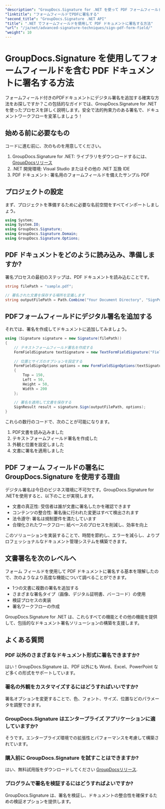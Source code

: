 ```yaml
---
"description": "GroupDocs.Signature for .NET を使って PDF フォームフィールドへの署名をマスターしましょう。このステップバイステップのチュートリアルで、安全で法的拘束力のあるデジタル署名を作成しましょう。"
"linktitle": "フォームフィールドでPDFに署名する"
"second_title": "GroupDocs.Signature .NET API"
"title": ".NET でフォームフィールドを使用して PDF ドキュメントに署名する方法"
"url": "/ja/net/advanced-signature-techniques/sign-pdf-form-field/"
"weight": 10
---
```


# GroupDocs.Signature を使用してフォームフィールドを含む PDF ドキュメントに署名する方法

フォームフィールド付きのPDFドキュメントにデジタル署名を追加する確実な方法をお探しですか？この包括的なガイドでは、GroupDocs.Signature for .NETを使ったプロセスを詳しく説明します。安全で法的拘束力のある署名で、ドキュメントワークフローを変革しましょう！

## 始める前に必要なもの

コードに進む前に、次のものを用意してください。

1. GroupDocs.Signature for .NET: ライブラリをダウンロードするには、 [GroupDocsリリース](https://releases.groupdocs.com/signature/net/)
2. .NET 開発環境: Visual Studio またはその他の .NET 互換 IDE
3. PDF ドキュメント: 署名用のフォームフィールドを備えたサンプル PDF

## プロジェクトの設定

まず、プロジェクトを準備するために必要な名前空間をすべてインポートしましょう。

```csharp
using System;
using System.IO;
using GroupDocs.Signature;
using GroupDocs.Signature.Domain;
using GroupDocs.Signature.Options;
```

## PDF ドキュメントをどのように読み込み、準備しますか?

署名プロセスの最初のステップは、PDF ドキュメントを読み込むことです。

```csharp
string filePath = "sample.pdf";

// 署名された文書を保存する場所を定義します
string outputFilePath = Path.Combine("Your Document Directory", "SignPdfWithFormField", "SignedWithFormField.pdf");
```

## PDFフォームフィールドにデジタル署名を追加する

それでは、署名を作成してドキュメントに追加してみましょう。

```csharp
using (Signature signature = new Signature(filePath))
{
    // テキストフォームフィールド署名を作成する
    FormFieldSignature textSignature = new TextFormFieldSignature("FieldText", "Value1");
    
    // 位置とサイズのオプションを設定する
    FormFieldSignOptions options = new FormFieldSignOptions(textSignature)
    {
        Top = 150,
        Left = 50,
        Height = 50,
        Width = 200
    };
    
    // 署名を適用して文書を保存する
    SignResult result = signature.Sign(outputFilePath, options);
}
```

これらの数行のコードで、次のことが可能になります。
1. PDF文書を読み込みました
2. テキストフォームフィールド署名を作成した
3. 外観と位置を設定しました
4. 文書に署名を適用しました

## PDF フォーム フィールドの署名に GroupDocs.Signature を使用する理由

デジタル署名は今日のビジネス環境に不可欠です。GroupDocs.Signature for .NETを使用すると、以下のことが実現します。

- 文書の真正性: 受信者は誰が文書に署名したかを確認できます
- コンテンツの整合性: 署名後に行われた変更はすべて検出されます
- 法令遵守: 署名は規制要件を満たしています
- 合理化されたワークフロー: 紙ベースのプロセスを削減し、効率を向上

このソリューションを実装することで、時間を節約し、エラーを減らし、よりプロフェッショナルなドキュメント管理システムを構築できます。

## 文書署名を次のレベルへ

フォーム フィールドを使用して PDF ドキュメントに署名する基本を理解したので、次のようなより高度な機能について調べることができます。

- 1つの文書に複数の署名を追加する
- さまざまな署名タイプ（画像、デジタル証明書、バーコード）の使用
- 検証プロセスの実装
- 署名ワークフローの作成

GroupDocs.Signature for .NET は、これらすべての機能とその他の機能を提供して、包括的なドキュメント署名ソリューションの構築を支援します。

## よくある質問

### PDF 以外のさまざまなドキュメント形式に署名できますか?
はい！GroupDocs.Signature は、PDF 以外にも Word、Excel、PowerPoint など多くの形式をサポートしています。

### 署名の外観をカスタマイズするにはどうすればいいですか?
署名オプションを変更することで、色、フォント、サイズ、位置などのパラメータを調整できます。

### GroupDocs.Signature はエンタープライズ アプリケーションに適していますか?
そうです。エンタープライズ環境での拡張性とパフォーマンスを考慮して構築されています。

### 購入前に GroupDocs.Signature を試すことはできますか?
はい、無料試用版をダウンロードしてください [GroupDocsリリース](https://releases。groupdocs.com/).

### プログラムで署名を検証するにはどうすればよいですか?
GroupDocs.Signature は、署名を検証し、ドキュメントの整合性を確保するための検証オプションを提供します。